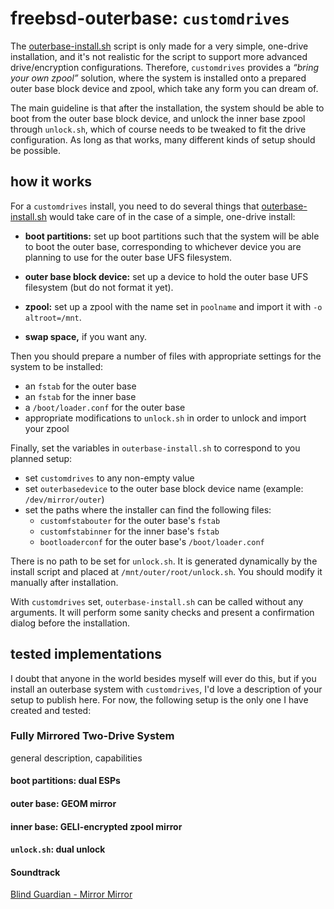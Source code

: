 # freebsd-outerbase: `customdrives`

The [outerbase-install.sh](outerbase-install.sh) script is only made for a very simple, one-drive installation, and it's not realistic for the script to support more advanced drive/encryption configurations. Therefore, `customdrives` provides a _“bring your own zpool”_ solution, where the system is installed onto a prepared outer base block device and zpool, which take any form you can dream of.

The main guideline is that after the installation, the system should be able to boot from the outer base block device, and unlock the inner base zpool through `unlock.sh`, which of course needs to be tweaked to fit the drive configuration. As long as that works, many different kinds of setup should be possible.

## how it works
For a `customdrives` install, you need to do several things that [outerbase-install.sh](outerbase-install.sh) would take care of in the case of a simple, one-drive install:

* **boot partitions:** set up boot partitions such that the system will be able to boot the outer base, corresponding to whichever device you are planning to use for the outer base UFS filesystem.

* **outer base block device:** set up a device to hold the outer base UFS filesystem (but do not format it yet).

* **zpool:** set up a zpool with the name set in `poolname` and import it with `-o altroot=/mnt`.

* **swap space,** if you want any.

Then you should prepare a number of files with appropriate settings for the system to be installed:

* an `fstab` for the outer base
* an `fstab` for the inner base
* a `/boot/loader.conf` for the outer base
* appropriate modifications to `unlock.sh` in order to unlock and import your zpool

Finally, set the variables in `outerbase-install.sh` to correspond to you planned setup:

* set `customdrives` to any non-empty value
* set `outerbasedevice` to the outer base block device name (example: `/dev/mirror/outer`)
* set the paths where the installer can find the following files:
  * `customfstabouter` for the outer base's `fstab`
  * `customfstabinner` for the inner base's `fstab`
  * `bootloaderconf` for the outer base's `/boot/loader.conf`

There is no path to be set for `unlock.sh`. It is generated dynamically by the install script and placed at `/mnt/outer/root/unlock.sh`. You should modify it manually after installation.

With `customdrives` set, `outerbase-install.sh` can be called without any arguments. It will perform some sanity checks and present a confirmation dialog before the installation.

## tested implementations

I doubt that anyone in the world besides myself will ever do this, but if you install an outerbase system with `customdrives`, I'd love a description of your setup to publish here. For now, the following setup is the only one I have created and tested:

### Fully Mirrored Two-Drive System

general description, capabilities

#### boot partitions: dual ESPs

#### outer base: GEOM mirror

#### inner base: GELI-encrypted zpool mirror

#### `unlock.sh`: dual unlock

#### Soundtrack

[Blind Guardian - Mirror Mirror](https://www.youtube.com/watch?v=Z_p-FfinVTA)
